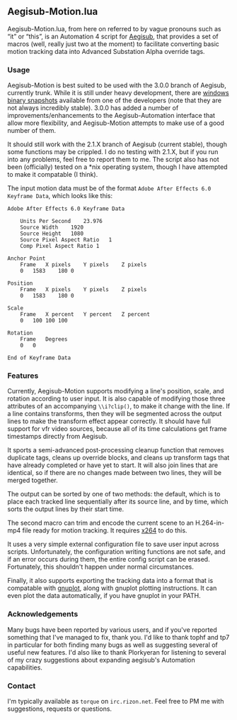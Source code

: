 ﻿Aegisub-Motion.lua
------------------

Aegisub-Motion.lua, from here on referred to by vague pronouns such as “it” or “this”, is an Automation 4 script for [Aegisub](http://www.aegisub.org/), that provides a set of macros (well, really just two at the moment) to facilitate converting basic motion tracking data into Advanced Substation Alpha override tags.

### Usage ###

Aegisub-Motion is best suited to be used with the 3.0.0 branch of Aegisub, currently trunk. While it is still under heavy development, there are [windows binary snapshots](http://plorkyeran.com/aegisub/) available from one of the developers (note that they are not always incredibly stable). 3.0.0 has added a number of improvements/enhancements to the Aegisub-Automation interface that allow more flexibility, and Aegisub-Motion attempts to make use of a good number of them.

It should still work with the 2.1.X branch of Aegisub (current stable), though some functions may be crippled. I do no testing with 2.1.X, but if you run into any problems, feel free to report them to me. The script also has not been (officially) tested on a *nix operating system, though I have attempted to make it compatable (I think).

The input motion data must be of the format `Adobe After Effects 6.0 Keyframe Data`, which looks like this:

    Adobe After Effects 6.0 Keyframe Data
    
    	Units Per Second	23.976
    	Source Width	1920
    	Source Height	1080
    	Source Pixel Aspect Ratio	1
    	Comp Pixel Aspect Ratio	1
    
    Anchor Point
    	Frame	X pixels	Y pixels	Z pixels
    	0	1583	180	0
    
    Position
    	Frame	X pixels	Y pixels	Z pixels
    	0	1583	180	0
    
    Scale
    	Frame	X percent	Y percent	Z percent
    	0	100	100	100
    
    Rotation
    	Frame	Degrees
    	0	0
    
    End of Keyframe Data

### Features ###

Currently, Aegisub-Motion supports modifying a line's position, scale, and rotation according to user input. It is also capable of modifying those three attributes of an accompanying `\\i?clip()`, to make it change with the line. If a line contains transforms, then they will be segmented across the output lines to make the transform effect appear correctly. It should have full support for vfr video sources, because all of its time calculations get frame timestamps directly from Aegisub.

It sports a semi-advanced post-processing cleanup function that removes duplicate tags, cleans up override blocks, and cleans up transform tags that have already completed or have yet to start. It will also join lines that are identical, so if there are no changes made between two lines, they will be merged together.

The output can be sorted by one of two methods: the default, which is to place each tracked line sequentially after its source line, and by time, which sorts the output lines by their start time.

The second macro can trim and encode the current scene to an H.264-in-mp4 file ready for motion tracking. It requires [x264](http://www.videolan.org/developers/x264.html) to do this.

It uses a very simple external configuration file to save user input across scripts. Unfortunately, the configuration writing functions are not safe, and if an error occurs during them, the entire config script can be erased. Fortunately, this shouldn't happen under normal circumstances.

Finally, it also supports exporting the tracking data into a format that is compatable with [gnuplot](http://www.gnuplot.info/), along with gnuplot plotting instructions. It can even plot the data automatically, if you have gnuplot in your PATH.

### Acknowledgements ###

Many bugs have been reported by various users, and if you've reported something that I've managed to fix, thank you. I'd like to thank tophf and tp7 in particular for both finding many bugs as well as suggesting several of useful new features. I'd also like to thank Plorkyeran for listening to several of my crazy suggestions about expanding aegisub's Automation capabilities.

### Contact ###

I'm typically available as `torque` on `irc.rizon.net`. Feel free to PM me with suggestions, requests or questions.